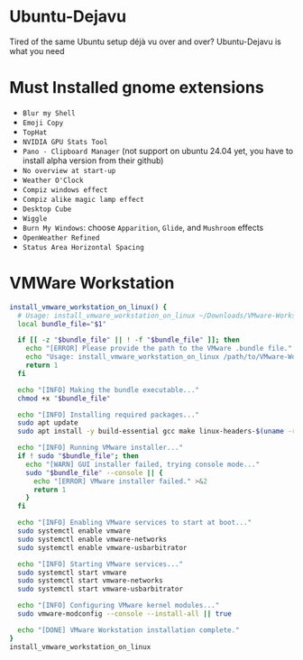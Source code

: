 # Ubuntu-Dejavu

Tired of the same Ubuntu setup déjà vu over and over? Ubuntu-Dejavu is what you need

# Must Installed gnome extensions

- `Blur my Shell`
- `Emoji Copy`
- `TopHat`
- `NVIDIA GPU Stats Tool`
- `Pano - Clipboard Manager` (not support on ubuntu 24.04 yet, you have to install alpha version from their github)
- `No overview at start-up`
- `Weather O'Clock`
- `Compiz windows effect`
- `Compiz alike magic lamp effect`
- `Desktop Cube`
- `Wiggle`
- `Burn My Windows`: choose `Apparition`, `Glide`, and `Mushroom` effects
- `OpenWeather Refined`
- `Status Area Horizontal Spacing`


# VMWare Workstation

```bash
install_vmware_workstation_on_linux() {
  # Usage: install_vmware_workstation_on_linux ~/Downloads/VMware-Workstation-Full-17.5.0-xxxx.bundle
  local bundle_file="$1"

  if [[ -z "$bundle_file" || ! -f "$bundle_file" ]]; then
    echo "[ERROR] Please provide the path to the VMware .bundle file." >&2
    echo "Usage: install_vmware_workstation_on_linux /path/to/VMware-Workstation-Full-XX.X.X.bundle" >&2
    return 1
  fi

  echo "[INFO] Making the bundle executable..."
  chmod +x "$bundle_file"

  echo "[INFO] Installing required packages..."
  sudo apt update
  sudo apt install -y build-essential gcc make linux-headers-$(uname -r)

  echo "[INFO] Running VMware installer..."
  if ! sudo "$bundle_file"; then
    echo "[WARN] GUI installer failed, trying console mode..."
    sudo "$bundle_file" --console || {
      echo "[ERROR] VMware installer failed." >&2
      return 1
    }
  fi

  echo "[INFO] Enabling VMware services to start at boot..."
  sudo systemctl enable vmware
  sudo systemctl enable vmware-networks
  sudo systemctl enable vmware-usbarbitrator

  echo "[INFO] Starting VMware services..."
  sudo systemctl start vmware
  sudo systemctl start vmware-networks
  sudo systemctl start vmware-usbarbitrator

  echo "[INFO] Configuring VMware kernel modules..."
  sudo vmware-modconfig --console --install-all || true

  echo "[DONE] VMware Workstation installation complete."
}
install_vmware_workstation_on_linux
```